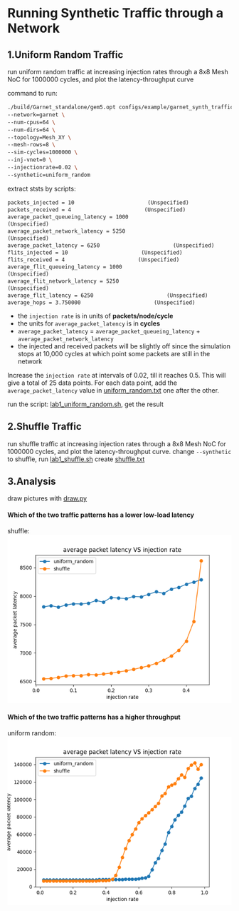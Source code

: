 # Running Synthetic Traffic through a Network

## 1.Uniform Random Traffic
run uniform random traffic at increasing injection rates through a 8x8 Mesh NoC for 1000000 cycles, and plot the latency-throughput curve

command to run:
```sh
./build/Garnet_standalone/gem5.opt configs/example/garnet_synth_traffic.py \
--network=garnet \
--num-cpus=64 \
--num-dirs=64 \
--topology=Mesh_XY \
--mesh-rows=8 \
--sim-cycles=1000000 \
--inj-vnet=0 \
--injectionrate=0.02 \
--synthetic=uniform_random
```

extract ststs by scripts:
```
packets_injected = 10                       (Unspecified)
packets_received = 4                       (Unspecified)
average_packet_queueing_latency = 1000                       (Unspecified)
average_packet_network_latency = 5250                       (Unspecified)
average_packet_latency = 6250                       (Unspecified)
flits_injected = 10                       (Unspecified)
flits_received = 4                       (Unspecified)
average_flit_queueing_latency = 1000                       (Unspecified)
average_flit_network_latency = 5250                       (Unspecified)
average_flit_latency = 6250                       (Unspecified)
average_hops = 3.750000                       (Unspecified)
```

- the `injection rate` is in units of **packets/node/cycle**
- the units for `average_packet_latency` is in **cycles**
- `average_packet_latency` = `average_packet_queueing_latency` + `average_packet_network_latency`
- the injected and received packets will be slightly off since the simulation stops at 10,000 cycles at which point some packets are still in the network

Increase the `injection rate` at intervals of 0.02, till it reaches 0.5. This will give a total of 25 data points.
For each data point, add the `average_packet_latency` value in [uniform_random.txt](./uniform_random.txt) one after the other.

run the script: [lab1_uniform_random.sh](./lab1_uniform_random.sh), get the result

## 2.Shuffle Traffic
run shuffle traffic at increasing injection rates through a 8x8 Mesh NoC for 1000000 cycles, and plot the latency-throughput curve. change `--synthetic` to shuffle, run [lab1_shuffle.sh](./lab1_shuffle.sh) create [shuffle.txt](./shuffle.txt)

## 3.Analysis
draw pictures with [draw.py](./draw.py)

#### Which of the two traffic patterns has a lower low-load latency
shuffle:
![Figure_2.png](./Figure_2.png)

#### Which of the two traffic patterns has a higher throughput
uniform random:
![Figure_1.png](./Figure_1.png)